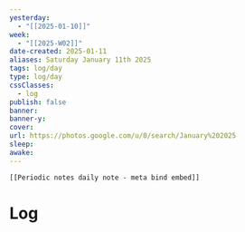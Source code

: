 ```yaml
---
yesterday: 
  - "[[2025-01-10]]"
week: 
  - "[[2025-W02]]" 
date-created: 2025-01-11
aliases: Saturday January 11th 2025
tags: log/day
type: log/day
cssClasses:
  - log
publish: false
banner: 
banner-y: 
cover: 
url: https://photos.google.com/u/0/search/January%202025
sleep: 
awake:
---
```


```meta-bind-embed
[[Periodic notes daily note - meta bind embed]]
```

# Log